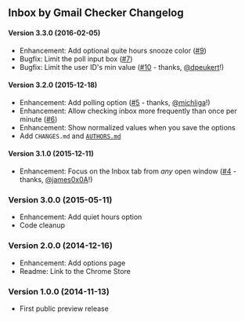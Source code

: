 Inbox by Gmail Checker Changelog
--------------------------------

#### Version 3.3.0 (2016-02-05)

- Enhancement: Add optional quite hours snooze color ([#9](https://github.com/joeyespo/inbox-by-gmail-checker/issues/9))
- Bugfix: Limit the poll input box ([#7](https://github.com/joeyespo/inbox-by-gmail-checker/issues/7))
- Bugfix: Limit the user ID's min value ([#10](https://github.com/joeyespo/inbox-by-gmail-checker/pull/10) - thanks, [@dpeukert][]!)


#### Version 3.2.0 (2015-12-18)

- Enhancement: Add polling option ([#5](https://github.com/joeyespo/grip/pull/5) - thanks, [@michliga][]!)
- Enhancement: Allow checking inbox more frequently than once per minute ([#6](https://github.com/joeyespo/grip/pull/6))
- Enhancement: Show normalized values when you save the options
- Add `CHANGES.md` and [`AUTHORS.md`](AUTHORS.md)


#### Version 3.1.0 (2015-12-11)

- Enhancement: Focus on the Inbox tab from *any* open window ([#4](https://github.com/joeyespo/grip/pull/4) - thanks, [@james0x0A][]!)


### Version 3.0.0 (2015-05-11)

- Enhancement: Add quiet hours option
- Code cleanup


### Version 2.0.0 (2014-12-16)

- Enhancement: Add options page
- Readme: Link to the Chrome Store


### Version 1.0.0 (2014-11-13)

- First public preview release


[@james0x0A]: https://github.com/james0x0A
[@michliga]: https://github.com/michliga
[@dpeukert]: https://github.com/dpeukert
